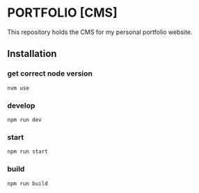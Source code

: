 # PORTFOLIO [CMS]

This repository holds the CMS for my personal portfolio website.

## Installation

### get correct node version
```
nvm use
```

### develop

```
npm run dev
```

### start

```
npm run start
```

### build

```
npm run build
```